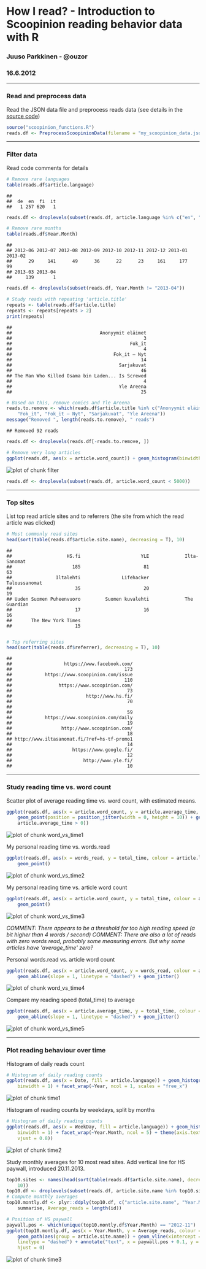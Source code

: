 # How I read? - Introduction to Scoopinion reading behavior data with R
### Juuso Parkkinen - @ouzor
### 16.6.2012




---

### Read and preprocess data

Read the JSON data file and preprocess reads data (see details in the [source code](scoopinion_functions.R))


```r
source("scoopinion_functions.R")
reads.df <- PreprocessScoopinionData(filename = "my_scoopinion_data.json")
```



---
### Filter data

Read code comments for details


```r
# Remove rare languages
table(reads.df$article.language)
```

```
## 
##  de  en  fi  it 
##   1 257 620   1
```

```r
reads.df <- droplevels(subset(reads.df, article.language %in% c("en", "fi")))

# Remove rare months
table(reads.df$Year.Month)
```

```
## 
## 2012-06 2012-07 2012-08 2012-09 2012-10 2012-11 2012-12 2013-01 2013-02 
##      29     141      49      36      22      23     161     177      99 
## 2013-03 2013-04 
##     139       1
```

```r
reads.df <- droplevels(subset(reads.df, Year.Month != "2013-04"))

# Study reads with repeating 'article.title'
repeats <- table(reads.df$article.title)
repeats <- repeats[repeats > 2]
print(repeats)
```

```
## 
##                                Anonyymit eläimet 
##                                                3 
##                                           Fok_it 
##                                                4 
##                                     Fok_it — Nyt 
##                                               14 
##                                       Sarjakuvat 
##                                               46 
## The Man Who Killed Osama bin Laden... Is Screwed 
##                                                4 
##                                       Yle Areena 
##                                               25
```

```r
# Based on this, remove comics and Yle Areena
reads.to.remove <- which(reads.df$article.title %in% c("Anonyymit eläimet", 
    "Fok_it", "Fok_it — Nyt", "Sarjakuvat", "Yle Areena"))
message("Removed ", length(reads.to.remove), " reads")
```

```
## Removed 92 reads
```

```r
reads.df <- droplevels(reads.df[-reads.to.remove, ])

# Remove very long articles
ggplot(reads.df, aes(x = article.word_count)) + geom_histogram(binwidth = 500)
```

![plot of chunk filter](http://i.imgur.com/MKHIK2m.png) 

```r
reads.df <- droplevels(subset(reads.df, article.word_count < 5000))
```


---
### Top sites

List top read article sites and to referrers (the site from which the read article was clicked)


```r
# Most commonly read sites
head(sort(table(reads.df$article.site.name), decreasing = T), 10)
```

```
## 
##                    HS.fi                      YLE             Ilta-Sanomat 
##                      185                       81                       63 
##                Iltalehti               Lifehacker            Taloussanomat 
##                       35                       20                       19 
## Uuden Suomen Puheenvuoro         Suomen kuvalehti             The Guardian 
##                       17                       16                       16 
##       The New York Times 
##                       15
```

```r

# Top referring sites
head(sort(table(reads.df$referrer), decreasing = T), 10)
```

```
## 
##                   https://www.facebook.com/ 
##                                         173 
##            https://www.scoopinion.com/issue 
##                                         110 
##                 https://www.scoopinion.com/ 
##                                          73 
##                           http://www.hs.fi/ 
##                                          70 
##                                             
##                                          59 
##            https://www.scoopinion.com/daily 
##                                          19 
##                  http://www.scoopinion.com/ 
##                                          18 
## http://www.iltasanomat.fi/?ref=hs-tf-promo1 
##                                          14 
##                      https://www.google.fi/ 
##                                          12 
##                          http://www.yle.fi/ 
##                                          10
```


---
### Study reading time vs. word count

Scatter plot of average reading time vs. word count, with estimated means. 


```r
ggplot(reads.df, aes(x = article.word_count, y = article.average_time, colour = article.language)) + 
    geom_point(position = position_jitter(width = 0, height = 10)) + geom_smooth(data = subset(reads.df, 
    article.average_time > 0))
```

![plot of chunk word_vs_time1](http://i.imgur.com/B2NoIHV.png) 


My personal reading time vs. words.read


```r
ggplot(reads.df, aes(x = words_read, y = total_time, colour = article.language)) + 
    geom_point()
```

![plot of chunk word_vs_time2](http://i.imgur.com/uTNXwgm.png) 


My personal reading time vs. article word count


```r
ggplot(reads.df, aes(x = article.word_count, y = total_time, colour = article.language)) + 
    geom_point()
```

![plot of chunk word_vs_time3](http://i.imgur.com/mGL1aKr.png) 


*COMMENT: There appears to be a threshold for too high reading speed (a bit higher than 4 words / second)*
*COMMENT: There are also a lot of reads with zero words read, probably some measuring errors. But why some articles have 'average_time' zero?*

Personal words.read vs. article word count

```r
ggplot(reads.df, aes(x = article.word_count, y = words_read, colour = article.language)) + 
    geom_abline(slope = 1, linetype = "dashed") + geom_jitter()
```

![plot of chunk word_vs_time4](http://i.imgur.com/1Jh5S3H.png) 


Compare my reading speed (total_time) to average


```r
ggplot(reads.df, aes(x = article.average_time, y = total_time, colour = article.language)) + 
    geom_abline(slope = 1, linetype = "dashed") + geom_jitter()
```

![plot of chunk word_vs_time5](http://i.imgur.com/87UIaug.png) 



---
### Plot reading behaviour over time

Histogram of daily reads count


```r
# Histogram of daily reading counts
ggplot(reads.df, aes(x = Date, fill = article.language)) + geom_histogram(position = "stack", 
    binwidth = 1) + facet_wrap(~Year, ncol = 1, scales = "free_x")
```

![plot of chunk time1](http://i.imgur.com/iVpd2lw.png) 


Histogram of reading counts by weekdays, split by months


```r
# Histogram of daily reading counts
ggplot(reads.df, aes(x = WeekDay, fill = article.language)) + geom_histogram(position = "stack", 
    binwidth = 1) + facet_wrap(~Year.Month, ncol = 5) + theme(axis.text.x = element_text(angle = 45, 
    vjust = 0.8))
```

![plot of chunk time2](http://i.imgur.com/cgWayh5.png) 


Study monthly averages for 10 most read sites. Add vertical line for HS paywall, introduced 20.11.2013.


```r
top10.sites <- names(head(sort(table(reads.df$article.site.name), decreasing = T), 
    10))
top10.df <- droplevels(subset(reads.df, article.site.name %in% top10.sites))
# Compute monthly averages
top10.montly.df <- plyr::ddply(top10.df, c("article.site.name", "Year.Month"), 
    summarise, Average_reads = length(id))

# Position of HS paywall
paywall.pos <- which(unique(top10.montly.df$Year.Month) == "2012-11")
ggplot(top10.montly.df, aes(x = Year.Month, y = Average_reads, colour = article.site.name)) + 
    geom_path(aes(group = article.site.name)) + geom_vline(xintercept = paywall.pos, 
    linetype = "dashed") + annotate("text", x = paywall.pos + 0.1, y = 40, label = "HS paywall introduced 20.11.2012", 
    hjust = 0)
```

![plot of chunk time3](http://i.imgur.com/c7ALJLs.png) 




